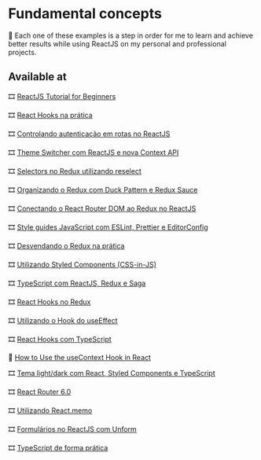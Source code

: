 # Fundamental concepts

:rocket: Each one of these examples is a step in order for me to learn and achieve better results while using ReactJS on my personal and professional projects.

## Available at

:film_strip: [ReactJS Tutorial for Beginners](https://www.youtube.com/playlist?list=PLC3y8-rFHvwgg3vaYJgHGnModB54rxOk3)

:film_strip: [React Hooks na prática](https://www.youtube.com/watch?v=6WB16wZS61c)

:film_strip: [Controlando autenticação em rotas no ReactJS](https://www.youtube.com/watch?v=sYe4r8WXGQg)

:film_strip: [Theme Switcher com ReactJS e nova Context API](https://www.youtube.com/watch?v=oDgxUodLwGU)

:film_strip: [Selectors no Redux utilizando reselect](https://www.youtube.com/watch?v=3GpRg-PdbEU)

:film_strip: [Organizando o Redux com Duck Pattern e Redux Sauce](https://www.youtube.com/watch?v=q-If9n-tUyA)

:film_strip: [Conectando o React Router DOM ao Redux no ReactJS](https://www.youtube.com/watch?v=khaFn1pnDtw)

:film_strip: [Style guides JavaScript com ESLint, Prettier e EditorConfig](https://www.youtube.com/watch?v=TI4v4Y8yRjw)

:film_strip: [Desvendando o Redux na prática](https://www.youtube.com/watch?v=u99tNt3TZf8)

:film_strip: [Utilizando Styled Components (CSS-in-JS)](https://www.youtube.com/watch?v=R3S8DEzEn6s)

:film_strip: [TypeScript com ReactJS, Redux e Saga](https://www.youtube.com/watch?v=OXxul6AvXNs)

:film_strip: [React Hooks no Redux](https://www.youtube.com/watch?v=7L7MhxjI4PE)

:film_strip: [Utilizando o Hook do useEffect](https://www.youtube.com/watch?v=jcc9T-5inrk)

:film_strip: [React Hooks com TypeScript](https://www.youtube.com/watch?v=GOB-lawExXc)

:page_facing_up: [How to Use the useContext Hook in React](https://upmostly.com/tutorials/how-to-use-the-usecontext-hook-in-react)

:film_strip: [Tema light/dark com React, Styled Components e TypeScript](https://www.youtube.com/watch?v=ngVU74daJ8Y)

:film_strip: [React Router 6.0](https://www.youtube.com/watch?v=G7hHdcW4kQY)

:film_strip: [Utilizando React.memo](https://www.youtube.com/watch?v=sBA_SDhIPqQ)

:film_strip: [Formulários no ReactJS com Unform](https://www.youtube.com/watch?v=sBA_SDhIPqQ)

:film_strip: [TypeScript de forma prática](https://www.youtube.com/watch?v=0mYq5LrQN1s)
